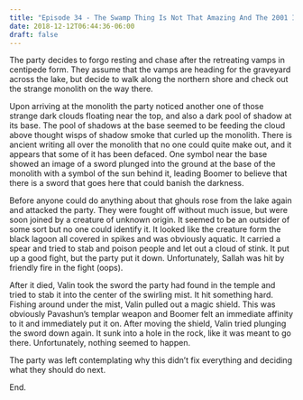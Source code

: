 ```yaml
---
title: "Episode 34 - The Swamp Thing Is Not That Amazing And The 2001 Intro Scene"
date: 2018-12-12T06:44:36-06:00
draft: false
---
```


The party decides to forgo resting and chase after the retreating vamps in centipede form. They assume that the vamps are heading for the graveyard across the lake, but decide to walk along the northern shore and check out the strange monolith on the way there.

Upon arriving at the monolith the party noticed another one of those strange dark clouds floating near the top, and also a dark pool of shadow at its base. The pool of shadows at the base seemed to be feeding the cloud above thought wisps of shadow smoke that curled up the monolith. There is ancient writing all over the monolith that no one could quite make out, and it appears that some of it has been defaced. One symbol near the base showed an image of a sword plunged into the ground at the base of the monolith with a symbol of the sun behind it, leading Boomer to believe that there is a sword that goes here that could banish the darkness.

Before anyone could do anything about that ghouls rose from the lake again and attacked the party. They were fought off without much issue, but were soon joined by a creature of unknown origin. It seemed to be an outsider of some sort but no one could identify it. It looked like the creature form the black lagoon all covered in spikes and was obviously aquatic. It carried a spear and tried to stab and poison people and let out a cloud of stink. It put up a good fight, but the party put it down. Unfortunately, Sallah was hit by friendly fire in the fight (oops).

After it died, Valin took the sword the party had found in the temple and tried to stab it into the center of the swirling mist. It hit something hard. Fishing around under the mist, Valin pulled out a magic shield. This was obviously Pavashun’s templar weapon and Boomer felt an immediate affinity to it and immediately put it on. After moving the shield, Valin tried plunging the sword down again. It sunk into a hole in the rock, like it was meant to go there. Unfortunately, nothing seemed to happen.

The party was left contemplating why this didn’t fix everything and deciding what they should do next.

End.


